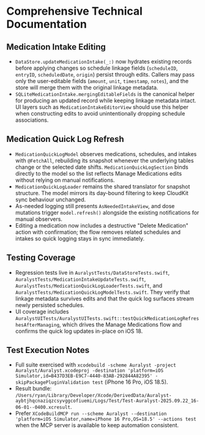 # Comprehensive Technical Documentation

## Medication Intake Editing
- `DataStore.updateMedicationIntake(_:)` now hydrates existing records before applying changes so schedule linkage fields (`scheduleID`, `entryID`, `scheduledDate`, `origin`) persist through edits. Callers may pass only the user-editable fields (`amount`, `unit`, `timestamp`, `notes`), and the store will merge them with the original linkage metadata.
- `SQLiteMedicationIntake.mergingEditableFields` is the canonical helper for producing an updated record while keeping linkage metadata intact. UI layers such as `MedicationIntakeEditorView` should use this helper when constructing edits to avoid unintentionally dropping schedule associations.

## Medication Quick Log Refresh
- `MedicationQuickLogModel` observes medications, schedules, and intakes with `@FetchAll`, rebuilding its snapshot whenever the underlying tables change or the selected date shifts. `MedicationQuickLogSection` binds directly to the model so the list reflects Manage Medications edits without relying on manual notifications.
- `MedicationQuickLogLoader` remains the shared translator for snapshot structure. The model mirrors its day-bound filtering to keep CloudKit sync behaviour unchanged.
- As-needed logging still presents `AsNeededIntakeView`, and dose mutations trigger `model.refresh()` alongside the existing notifications for manual observers.
- Editing a medication now includes a destructive "Delete Medication" action with confirmation; the flow removes related schedules and intakes so quick logging stays in sync immediately.

## Testing Coverage
- Regression tests live in `AuralystTests/DataStoreTests.swift`, `AuralystTests/MedicationIntakeUpdateTests.swift`, `AuralystTests/MedicationQuickLogLoaderTests.swift`, and `AuralystTests/MedicationQuickLogModelTests.swift`. They verify that linkage metadata survives edits and that the quick log surfaces stream newly persisted schedules.
- UI coverage includes `AuralystUITests/AuralystUITests.swift::testQuickMedicationLogRefreshesAfterManaging`, which drives the Manage Medications flow and confirms the quick log updates in-place on iOS 18.

## Test Execution Notes
- Full suite exercised with `xcodebuild -scheme Auralyst -project Auralyst/Auralyst.xcodeproj -destination 'platform=iOS Simulator,id=B437D3EB-E9C7-4440-83AB-292844A82395' -skipPackagePluginValidation test` (iPhone 16 Pro, iOS 18.5).
- Result bundle: `/Users/ryan/Library/Developer/Xcode/DerivedData/Auralyst-aybtjhqcnaziqzcsyvggcofiuemi/Logs/Test/Test-Auralyst-2025.09.22_16-06-01--0400.xcresult`.
- Prefer `XCodeBuildMCP run --scheme Auralyst --destination 'platform=iOS Simulator,name=iPhone 16 Pro,OS=18.5' --actions test` when the MCP server is available to keep automation consistent.
